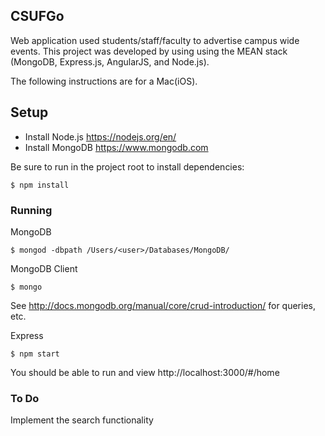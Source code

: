 ## CSUFGo

<p>Web application used students/staff/faculty to advertise campus wide events. This project was developed by using using the MEAN stack (MongoDB, Express.js, AngularJS, and Node.js). </p>

The following instructions are for a Mac(iOS).
## Setup

* Install Node.js
https://nodejs.org/en/
* Install MongoDB
https://www.mongodb.com

Be sure to run in the project root to install dependencies:

	$ npm install

### Running

MongoDB

	$ mongod -dbpath /Users/<user>/Databases/MongoDB/

MongoDB Client

	$ mongo

See http://docs.mongodb.org/manual/core/crud-introduction/ for queries, etc.

Express

	$ npm start

You should be able to run and view http://localhost:3000/#/home

### To Do

Implement the search functionality
